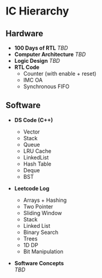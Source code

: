 # IC Hierarchy

## Hardware
- **100 Days of RTL**
    *TBD*
- **Computer Architecture**
    *TBD*
- **Logic Design**
    *TBD*
- **RTL Code**
  - Counter (with enable + reset)
  - IMC OA
  - Synchronous FIFO

## Software
- **DS Code (C++)**
  - Vector
  - Stack
  - Queue
  - LRU Cache
  - LinkedList
  - Hash Table
  - Deque
  - BST

- **Leetcode Log**
  - Arrays + Hashing
  - Two Pointer
  - Sliding Window
  - Stack
  - Linked List
  - Binary Search
  - Trees
  - 1D DP
  - Bit Manipulation

- **Software Concepts**  
  *TBD*